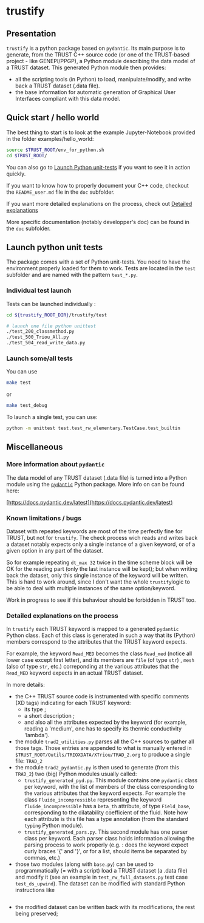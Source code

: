 # trustify

## Presentation

`trustify` is a python package based on `pydantic`. Its main purpose is to generate, from the TRUST C++ source code (or one of the TRUST-based project - like GENEPI/PPGP), a  Python module describing the data model of a TRUST dataset.
This generated Python module then provides:
- all the scripting tools (in Python) to load, manipulate/modify, and write back a TRUST dataset (.data file).
- the base information for automatic generation of Graphical User Interfaces compliant with this data model.


## Quick start / hello world

The best thing to start is to look at the example Jupyter-Notebook provided in the folder examples/hello_world:

```bash
source $TRUST_ROOT/env_for_python.sh
cd $TRUST_ROOT/

```


You can also go to [Launch Python unit-tests](#py-unittest) if you want to see it in action quickly.

If you want to know how to properly document your C++ code, checkout the `README_user.md` file in the `doc` subfolder.

If you want more detailed explanations on the process, check out [Detailed explanations](#details)

More specific documentation (notably developper's doc) can be found in the `doc` subfolder. 


## Launch python unit tests

The package comes with a set of Python unit-tests. You need to have the environment properly loaded for them to work.
Tests are located in the `test` subfolder and are named with the pattern `test_*.py`.

### Individual test launch
Tests can be launched individually :

```bash
cd ${trustify_ROOT_DIR}/trustify/test

# launch one file python unittest
./test_200_classmethod.py
./test_500_Triou_All.py
./test_504_read_write_data.py
```

### Launch some/all tests

You can use 

```bash
make test
```

or 

```bash
make test_debug
```

To launch a single test, you can use:

```bash
python -m unittest test.test_rw_elementary.TestCase.test_builtin
```

## Miscellaneous
### More information about `pydantic`

The data model of any TRUST dataset (.data file) is turned into a Python module using the [`pydantic`](https://docs.pydantic.dev/latest) Python package. 
More info on can be found here:

[https://docs.pydantic.dev/latest](https://docs.pydantic.dev/latest)


<a id="details"></a>

### Known limitations / bugs
Dataset with repeated keywords are most of the time perfectly fine for TRUST, but not for `trustify`. The check process wich reads and writes back a dataset notably expects only a single instance of a given keyword, or of a given option in any part of the dataset.

So for example repeating `dt_max 32` twice in the time scheme block will be OK for the reading part (only the last instance will be kept); but when writing back the dataset, only this single instance of the keyword will be written. This is hard to work around, since I don't want the whole `trustify`logic to be able to deal with multiple instances of the same option/keyword.

Work in progress to see if this behaviour should be forbidden in TRUST too.

### Detailed explanations on the process

In `trustify` each TRUST keyword is mapped to a generated `pydantic` Python class. Each of this class is generated in such a way that its (Python) members correspond to the attributes that the TRUST keyword expects.

For example, the keyword `Read_MED` becomes the class `Read_med` (notice all lower case except first letter), and its members are `file` (of type `str`) , `mesh` (also of type `str`, etc.) correponding at the various attributes that the `Read_MED` keyword expects in an actual TRUST dataset.

In more details:
- the C++ TRUST source code is instrumented with specific comments (XD tags) indicating for each TRUST keyword:
    - its type ;
    - a short description ;
    - and also all the attributes expected by the keyword (for example, reading a 'medium', one has to specify its thermic conductivity 'lambda').
- the module `trad2_utilities.py` parses all the C++ sources to gather all those tags. Those entries are appended to what is manually entered in `$TRUST_ROOT/Outils/TRIOXDATA/XTriou/TRAD_2.org` to produce a single file: `TRAD_2`
- the module `trad2_pydantic.py` is then used to generate (from this `TRAD_2`) two (big) Python modules usually called:
    - `trustify_generated_pyd.py`. This module contains one `pydantic` class per keyword, with the list of members of the class corresponding to the various attributes that the keyword expects. For example the class `Fluide_incompressible` representing the keyword `fluide_incompressible` has a `beta_th` attribute, of type `Field_base`, corresponding to the dilatability coefficient of the fluid. Note how each attribute is this file has a type annotation (from the standard `typing` Python module).
    - `trustify_generated_pars.py`. This second module has one parser class per keyword. Each parser class holds information allowing the parsing process to work properly (e.g. : does the keyword expect curly braces '{' and '}', or for a list, should items be separated by commas, etc.)
- those two modules (along with `base.py`) can be used to programmatically (= with a script) load a TRUST dataset (a .data file) and modify it (see an example in `test_rw_full_datasets.py` test case `test_ds_upwind`). The dataset can be modified with standard Python instructions like 
```python

```
- the modified dataset can be written back with its modifications, the rest being preserved;

